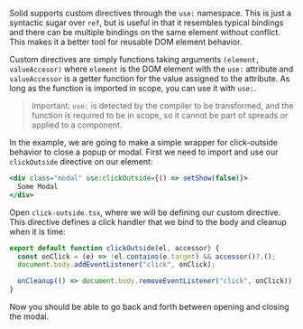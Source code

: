 Solid supports custom directives through the `use:` namespace. This is just a syntactic sugar over `ref`, but is useful in that it resembles typical bindings and there can be multiple bindings on the same element without conflict. This makes it a better tool for reusable DOM element behavior.

Custom directives are simply functions taking arguments `(element, valueAccesor)` where `element` is the DOM element with the `use:` attribute and `valueAccessor` is a getter function for the value assigned to the attribute. As long as the function is imported in scope, you can use it with `use:`.

> Important: `use:` is detected by the compiler to be transformed, and the function is required to be in scope, so it cannot be part of spreads or applied to a component.

In the example, we are going to make a simple wrapper for click-outside behavior to close a popup or modal. First we need to import and use our `clickOutside` directive on our element:

```jsx
<div class="modal" use:clickOutside={() => setShow(false)}>
  Some Modal
</div>
```

Open `click-outside.tsx`, where we will be defining our custom directive. This directive defines a click handler that we bind to the body and cleanup when it is time:

```jsx
export default function clickOutside(el, accessor) {
  const onClick = (e) => !el.contains(e.target) && accessor()?.();
  document.body.addEventListener("click", onClick);

  onCleanup(() => document.body.removeEventListener("click", onClick));
}
```

Now you should be able to go back and forth between opening and closing the modal.
